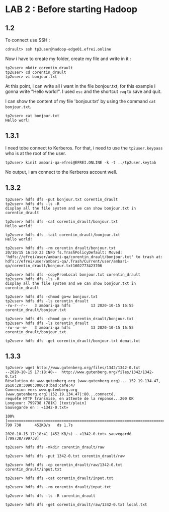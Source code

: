 # LAB 2 : Before starting Hadoop

## 1.2
To connect use SSH :
```console
cdrault> ssh tp2user@hadoop-edge01.efrei.online
```

Now i have to create my folder, create my file and write in it : 
```console
tp2user> mkdir corentin_drault
tp2user> cd corentin_drault
tp2user> vi bonjour.txt
```
At this point, i can write all i want in the file bonjour.txt, for this example i gonna write "Hello world!". I used `esc` and the shortcut `:wq` to save and quit.

I can show the content of my file 'bonjour.txt' by using the command `cat bonjour.txt`.

```console
tp2user> cat bonjour.txt
Hello worl!
```

## 1.3.1

I need tobe connect to Kerberos. For that, i need to use the `tp2user.keypass` who is at the root of the user.

```console
tp2user> kinit ambari-qa-efrei@EFREI.ONLINE -k -t ../tp2user.keytab
```

No output, i am connect to the Kerberos account well.

## 1.3.2
```console
tp2user> hdfs dfs -put bonjour.txt corentin_drault
tp2user> hdfs dfs -ls -R
display all the file system and we can show bonjour.txt in corentin_drault

tp2user> hdfs dfs -cat corentin_drault/bonjour.txt
Hello world!

tp2user> hdfs dfs -tail corentin_drault/bonjour.txt
Hello world!

tp2user> hdfs dfs -rm corentin_drault/bonjour.txt
20/10/15 16:50:23 INFO fs.TrashPolicyDefault: Moved: 'hdfs://efrei/user/ambari-qa/corentin_drault/bonjour.txt' to trash at: hdfs://efrei/user/ambari-qa/.Trash/Current/user/ambari-qa/corentin_drault/bonjour.txt1602773423706

tp2user> hdfs dfs -copyFromLocal bonjour.txt corentin_drault
tp2user> hdfs dfs -ls -R
display all the file system and we can show bonjour.txt in corentin_drault

tp2user> hdfs dfs -chmod go+w bonjour.txt
tp2user> hdfs dfs -ls corentin_drault
-rw-r--r--   3 ambari-qa hdfs         13 2020-10-15 16:55 corentin_drault/bonjour.txt

tp2user> hdfs dfs -chmod go-r corentin_drault/bonjour.txt
tp2user> hdfs dfs -ls corentin_drault
-rw--w--w-   3 ambari-qa hdfs         13 2020-10-15 16:55 corentin_drault/bonjour.txt

tp2user> hdfs dfs -get corentin_drault/bonjour.txt demat.txt
```

## 1.3.3

```console
tp2user> wget http://www.gutenberg.org/files/1342/1342-0.txt 
--2020-10-15 17:18:40--  http://www.gutenberg.org/files/1342/1342-0.txt
Résolution de www.gutenberg.org (www.gutenberg.org)... 152.19.134.47, 2610:28:3090:3000:0:bad:cafe:47
Connexion vers www.gutenberg.org (www.gutenberg.org)|152.19.134.47|:80...connecté.
requête HTTP transmise, en attente de la réponse...200 OK
Longueur: 799738 (781K) [text/plain]
Sauvegarde en : «1342-0.txt»

100%[==============================================================================================================>] 799 738      452KB/s   ds 1,7s   

2020-10-15 17:18:41 (452 KB/s) - «1342-0.txt» sauvegardé [799738/799738]

tp2user> hdfs dfs -mkdir corentin_drault/raw

tp2user> hdfs dfs -put 1342-0.txt corentin_drault/raw

tp2user> hdfs dfs -cp corentin_drault/raw/1342-0.txt corentin_drault/input.txt

tp2user> hdfs dfs -cat corentin_drault/input.txt

tp2user> hdfs dfs -rm corentin_drault/input.txt

tp2user> hdfs dfs -ls -R corentin_drault

tp2user> hdfs dfs -get corentin_drault/raw/1342-0.txt local.txt 


```
